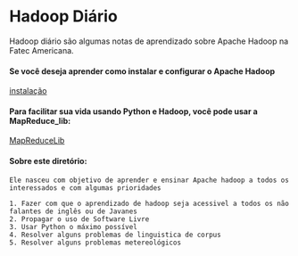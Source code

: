 # Hadoop Diário
Hadoop diário são algumas notas de aprendizado sobre Apache Hadoop na Fatec Americana.

#### Se você deseja aprender como instalar e configurar o Apache Hadoop

[instalação](https://github.com/z4r4tu5tr4/Hadoop-diario/tree/master/Instalacao)

#### Para facilitar sua vida usando Python e Hadoop, você pode usar a MapReduce_lib:

[MapReduceLib](https://github.com/z4r4tu5tr4/MapReduceLib)


#### Sobre este diretório:

	Ele nasceu com objetivo de aprender e ensinar Apache hadoop a todos os interessados e com algumas prioridades

	1. Fazer com que o aprendizado de hadoop seja acessivel a todos os não falantes de inglês ou de Javanes
	2. Propagar o uso de Software Livre
	3. Usar Python o máximo possível
	4. Resolver alguns problemas de linguistica de corpus
	5. Resolver alguns problemas metereológicos
